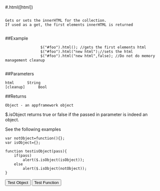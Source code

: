 
#.html([html])

```

Gets or sets the innerHTML for the collection.
If used as a get, the first elements innerHTML is returned
                
```

##Example

```
                $("#foo").html(); //gets the first elements html
                $("#foo").html("new html");//sets the html
                $("#foo").html("new html",false); //Do not do memory management cleanup
                
```



##Parameters
```
html      String
[cleanup]      Bool

```

##Returns
```
Object - an appframework object
```

$.isObject returns true or false if the passed in parameter is indeed an object.

See the following examples


```
var notObject=function(){};
var isObject={};

function testisObject(pass){
	if(pass)
		alert($.isObject(isObject));
	else
		alert($.isObject(notObject));
}
```

<script>
var notObject={};
var isObject=function(){};

var notObject=function(){};
var isObject={};

function testisObject(pass){
	if(pass)
		alert($.isObject(isObject));
	else
		alert($.isObject(notObject));
}

</script>

<input type="button" onclick="testisObject(true)" value="Test Object"/> <input type="button" onclick="testisObject(false)" value="Test Function"/>           
